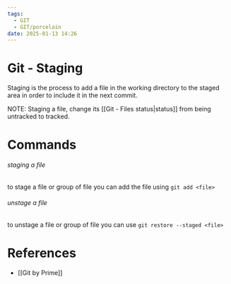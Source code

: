 ```yaml
---
tags:
  - GIT
  - GIT/porcelain
date: 2025-01-13 14:26
---
```

# Git - Staging
Staging is the process to add a file in the working directory to the staged area in order to include it in the next commit.

NOTE: Staging a file, change its [[Git - Files status|status]] from being untracked to tracked.

# Commands
###### staging a file
to stage a file or group of file you can add the file using `git add <file>`
###### unstage a file
to unstage a file or group of file you can use `git restore --staged <file>`

# References
- [[Git by Prime]]


